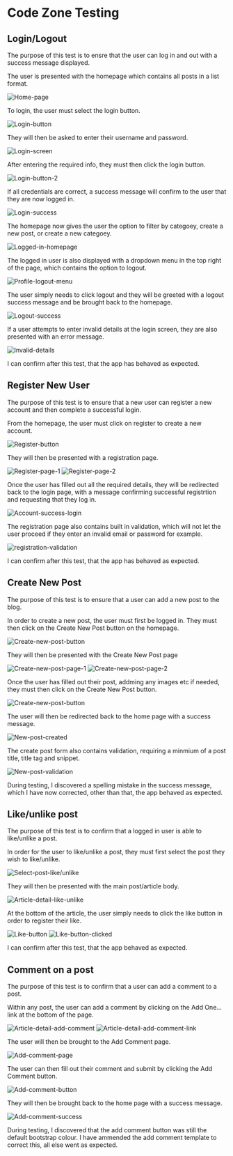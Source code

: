 # Code Zone Testing

## Login/Logout

The purpose of this test is to ensre that the user can log in and out with a success message displayed.

The user is presented with the homepage which contains all posts in a list format.

![Home-page](screenshots/testing/homepage.png)

To login, the user must select the login button.

![Login-button](screenshots/login-button.png)

They will then be asked to enter their username and password.

![Login-screen](screenshots/login-screen.png)

After entering the required info, they must then click the login button.

![Login-button-2](screenshots/login-button-2.png)

If all credentials are correct, a success message will confirm to the user that they are now logged in.

![Login-success](screenshots/login-success.png)

The homepage now gives the user the option to filter by categoey, create a new post, or create a new categoey.

![Logged-in-homepage](screenshots/logged-in-homepage.png)

The logged in user is also displayed with a dropdown menu in the top right of the page, which contains the option to logout.

![Profile-logout-menu](screenshots/profile-logout-menu.png)

The user simply needs to click logout and they will be greeted with a logout success message and be brought back to the homepage.

![Logout-success](screenshots/logout-success.png)

If a user attempts to enter invalid details at the login screen, they are also presented with an error message.

![Invalid-details](screenshots/invalid-login.png)

I can confirm after this test, that the app has behaved as expected.



## Register New User

The purpose of this test is to ensure that a new user can register a new account and then complete a successful login.

From the homepage, the user must click on register to create a new account.

![Register-button](screenshots/register-button.png)

They will then be presented with a registration page.

![Register-page-1](screenshots/register-1.png)
![Register-page-2](screenshots/register-2.png)

Once the user has filled out all the required details, they will be redirected back to the login page, with a message confirming successful registrtion and requesting that they log in.

![Account-success-login](screenshots/account-success.png)

The registration page also contains built in validation, which will not let the user proceed if they enter an invalid email or password for example.

![registration-validation](screenshots/registration-validation.png)

I can confirm after this test, that the app has behaved as expected.


## Create New Post

The purpose of this test is to ensure that a user can add a new post to the blog.

In order to create a new post, the user must first be logged in. They must then click on the Create New Post button on the homepage.

![Create-new-post-button](screenshots/create-new-post-button.png)

They will then be presented with the Create New Post page

![Create-new-post-page-1](screenshots/create-new-post-page-1.png)
![Create-new-post-page-2](screenshots/create-new-post-page-2.png)

Once the user has filled out their post, addming any images etc if needed, they must then click on the Create New Post button.

![Create-new-post-button](screenshots/create-new-post-button-2.png)

The user will then be redirected back to the home page with a success message.

![New-post-created](screenshots/new-post-has-been-created.png)

The create post form also contains validation, requiring a minmium of a post title, title tag and snippet.

![New-post-validation](screenshots/new-post-validation.png)

During testing, I discovered a spelling mistake in the success message, which I have now corrected, other than that, the app behaved as expected.

## Like/unlike post

The purpose of this test is to confirm that a logged in user is able to like/unlike a post.

In order for the user to like/unlike a post, they must first select the post they wish to like/unlike.

![Select-post-like/unlike](screenshots/select-post-like-unlike.png)

They will then be presented with the main post/article body.

![Article-detail-like-unlike](screenshots/article-detail-like-unlike.png)

At the bottom of the article, the user simply needs to click the like button in order to register their like.

![Like-button](screenshots/like-button.png)
![Like-button-clicked](screenshots/like-button-clicked.png)

I can confirm after this test, that the app behaved as expected.

## Comment on a post

The purpose of this test is to confirm that a user can add a comment to a post.

Within any post, the user can add a comment by clicking on the Add One... link at the bottom of the page.

![Article-detail-add-comment](screenshots/article-detail-comment.png)
![Article-detail-add-comment-link](screenshots/add-comment-link.png)

The user will then be brought to the Add Comment page.

![Add-comment-page](screenshots/add-comment-page.png)

The user can then fill out their comment and submit by clicking the Add Comment button.

![Add-comment-button](screenshots/add-comment-button.png)

They will then be brought back to the home page with a success message.

![Add-comment-success](screenshots/add-comment-success.png)

During testing, I discovered that the add comment button was still the default bootstrap colour. I have ammended the add comment template to correct this, all else went as expected.


















